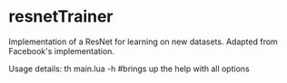 # resnetTrainer
Implementation of a ResNet for learning on new datasets. Adapted from Facebook's implementation.

Usage details:
th main.lua -h #brings up the help with all options
